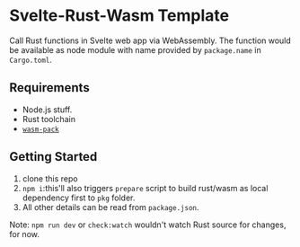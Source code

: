# Svelte-Rust-Wasm Template

Call Rust functions in Svelte web app via WebAssembly. The function would be available as node module with name provided by `package.name` in `Cargo.toml`.

## Requirements 
* Node.js stuff.
* Rust toolchain
* [`wasm-pack`](https://rustwasm.github.io/wasm-pack/installer/)

## Getting Started
1. clone this repo
2. `npm i`:this'll also triggers `prepare` script to build rust/wasm as local dependency first to `pkg` folder.
3. All other details can be read from `package.json`.

Note: `npm run dev` or `check:watch` wouldn't watch Rust source for changes, for now.